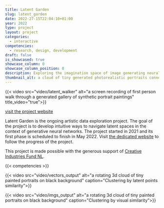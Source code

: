 ```yaml
---
title: Latent Garden
slug: latent_garden
date: 2022-27-15T22:04:10+01:00
year: 2022
type: project
layout: project
categories:
  - interactive
competencies:
  - research, design, development
draft: false
is_showcased: true
showcase_column: 0
showcase_column_position: 0
description: Exploring the imagination space of image generating neural networks.
thumbnail_alt: a cloud of tiny generated photorealistic portraits connected with green lines on black background
---
```


{{< video src="video/latent_walker" alt="a screen recording of first person walk through a generated gallery of synthetic portrait paintings" title_video="true">}}

[visit the project website](https://latent.garden)

Latent Garden is the ongoing artistic data exploration project. The goal of the project is to develop intuitive ways to navigate latent spaces in the context of generative neural networks. The project started in 2021 and its first phase is scheduled to finish in May 2022. Visit [the dedicated website](https://latent.garden) to follow the progress of the project.

This project is made possible with the generous support of [Creative Industries Fund NL](https://stimuleringsfonds.nl/en/).

{{< competencies >}}

{{< video src="video/vectors_output" alt="a rotating 3d cloud of tiny painted portraits on black background" caption="Clustering by latent points similarity">}}

{{< video src="video/imgs_output" alt="a rotating 3d cloud of tiny painted portraits on black background" caption="Clustering by visual similarity">}}

